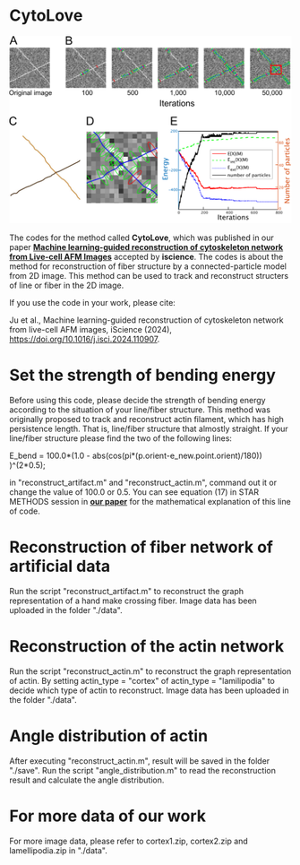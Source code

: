 # CytoLove

![image text](https://github.com/kyotohamakko/CytoLove/blob/main/images/CytoLove.png "Flow of CytoLove")

The codes for the method called **CytoLove**, which was published in our paper [**Machine learning-guided reconstruction of cytoskeleton network from Live-cell AFM Images**](https://www.cell.com/iscience/fulltext/S2589-0042(24)02132-1) accepted by **iscience**. The codes is about the method for reconstruction of fiber structure by a connected-particle model from 2D image. This method can be used to track and reconstruct structers of line or fiber in the 2D image.

If you use the code in your work, please cite:

Ju et al., Machine learning-guided reconstruction of cytoskeleton network from live-cell AFM images, iScience (2024), https://doi.org/10.1016/j.isci.2024.110907.

# Set the strength of bending energy
Before using this code, please decide the strength of bending energy according to the situation of your line/fiber structure. This method was originally proposed to track and reconstruct actin filament, which has high persistence length. That is, line/fiber structure that almostly straight. If your line/fiber structure please find the two of the following lines: 

E_bend = 100.0*(1.0 - abs(cos(pi*(p.orient-e_new.point.orient)/180)) )^(2*0.5);

in "reconstruct_artifact.m" and "reconstruct_actin.m", command out it or change the value of 100.0 or 0.5. You can see equation (17) in STAR METHODS session in [**our paper**](https://www.cell.com/iscience/fulltext/S2589-0042(24)02132-1) for the mathematical explanation of this line of code. 


# Reconstruction of fiber network of artificial data

Run the script "reconstruct_artifact.m" to reconstruct the graph representation of a hand make crossing fiber.
Image data has been uploaded in the folder "./data". 

# Reconstruction of the actin network

Run the script "reconstruct_actin.m" to reconstruct the graph representation of actin.
By setting actin_type = "cortex" of actin_type = "lamilipodia" to decide which type of actin to reconstruct.
Image data has been uploaded in the folder "./data". 

# Angle distribution of actin

After executing "reconstruct_actin.m", result will be saved in the folder "./save". Run the script "angle_distribution.m" to read the reconstruction result and calculate the angle distribution.

# For more data of our work

For more image data, please refer to cortex1.zip, cortex2.zip and lamellipodia.zip in "./data".
